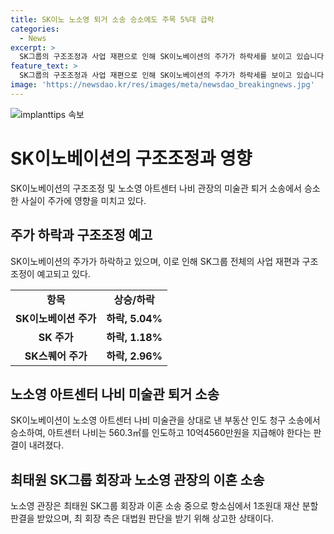 ```yaml
---
title: SK이노 노소영 퇴거 소송 승소에도 주목 5%대 급락
categories:
  - News
excerpt: >
  SK그룹의 구조조정과 사업 재편으로 인해 SK이노베이션의 주가가 하락세를 보이고 있습니다. 노소영 아트센터 나비 관장의 미술관 퇴거 소송에서 SK이노베이션이 패소했고, 주가는 5.04% 하락했습니다. 또한, SK스퀘어와 다른 계열사들도 하락했는데, 이는 SK그룹의 구조조정 및 사업 재편 계획과 관련이 있습니다. 노소영 관장은 최태원 SK그룹 회장과 이혼 소송 중이며, 재산 분할 문제로 항소심에서 판결을 받았습니다.
feature_text: >
  SK그룹의 구조조정과 사업 재편으로 인해 SK이노베이션의 주가가 하락세를 보이고 있습니다. 노소영 아트센터 나비 관장의 미술관 퇴거 소송에서 SK이노베이션이 패소했고, 주가는 5.04% 하락했습니다. 또한, SK스퀘어와 다른 계열사들도 하락했는데, 이는 SK그룹의 구조조정 및 사업 재편 계획과 관련이 있습니다. 노소영 관장은 최태원 SK그룹 회장과 이혼 소송 중이며, 재산 분할 문제로 항소심에서 판결을 받았습니다.
image: 'https://newsdao.kr/res/images/meta/newsdao_breakingnews.jpg'
---
```


<p><img src="https://newsdao.kr/res/images/meta/newsdao_breakingnews.jpg" alt="implanttips 속보" /></p>

<h1 data-ke-size="size26">SK이노베이션의 구조조정과 영향</h1>

<p data-ke-size="size16">SK이노베이션의 구조조정 및 노소영 아트센터 나비 관장의 미술관 퇴거 소송에서 승소한 사실이 주가에 영향을 미치고 있다.</p>

<h2 data-ke-size="size24">주가 하락과 구조조정 예고</h2>

<p data-ke-size="size16">SK이노베이션의 주가가 하락하고 있으며, 이로 인해 SK그룹 전체의 사업 재편과 구조조정이 예고되고 있다.</p>

<table>
  <tr>
    <td style="text-align: center; height: 17px;"><b>항목</b></td>
    <td style="text-align: center; height: 17px;"><b>상승/하락</b></td>
  </tr>
  <tr>
    <td style="text-align: center; height: 17px;"><b>SK이노베이션 주가</b></td>
    <td style="text-align: center; height: 17px;"><b>하락, 5.04%</b></td>
  </tr>
  <tr>
    <td style="text-align: center; height: 17px;"><b>SK 주가</b></td>
    <td style="text-align: center; height: 17px;"><b>하락, 1.18%</b></td>
  </tr>
  <tr>
    <td style="text-align: center; height: 17px;"><b>SK스퀘어 주가</b></td>
    <td style="text-align: center; height: 17px;"><b>하락, 2.96%</b></td>
  </tr>
</table>

<h2 data-ke-size="size24">노소영 아트센터 나비 미술관 퇴거 소송</h2>

<p data-ke-size="size16">SK이노베이션이 노소영 아트센터 나비 미술관을 상대로 낸 부동산 인도 청구 소송에서 승소하여, 아트센터 나비는 560.3㎡를 인도하고 10억4560만원을 지급해야 한다는 판결이 내려졌다.</p>

<h2 data-ke-size="size24">최태원 SK그룹 회장과 노소영 관장의 이혼 소송</h2>

<p data-ke-size="size16">노소영 관장은 최태원 SK그룹 회장과 이혼 소송 중으로 항소심에서 1조원대 재산 분할 판결을 받았으며, 최 회장 측은 대법원 판단을 받기 위해 상고한 상태이다.</p>

